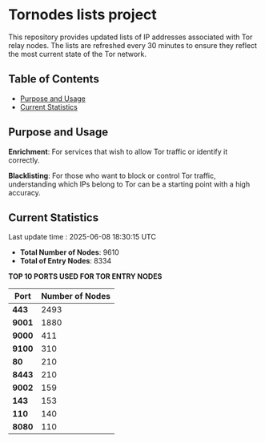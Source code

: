 # Tornodes lists project

This repository provides updated lists of IP addresses associated with Tor relay nodes. The lists are refreshed every 30 minutes to ensure they reflect the most current state of the Tor network.

## Table of Contents

- [Purpose and Usage](#purpose-and-usage)
- [Current Statistics](#current-statistics)


## Purpose and Usage

**Enrichment**: For services that wish to allow Tor traffic or identify it correctly.

**Blacklisting**: For those who want to block or control Tor traffic, understanding which IPs belong to Tor can be a starting point with a high accuracy.

## Current Statistics

Last update time : 2025-06-08 18:30:15 UTC

- **Total Number of Nodes**: 9610
- **Total of Entry Nodes**: 8334

**TOP 10 PORTS USED FOR TOR ENTRY NODES**

| **Port** | **Number of Nodes** |
|------|-----------------|
| **443**   | 2493  |
| **9001**   | 1880  |
| **9000**   | 411  |
| **9100**   | 310  |
| **80**   | 210  |
| **8443**   | 210  |
| **9002**   | 159  |
| **143**   | 153  |
| **110**   | 140  |
| **8080**   | 110  |

